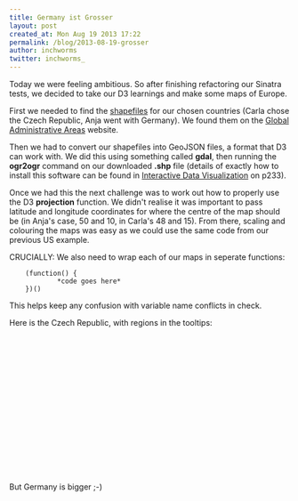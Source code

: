 ```yaml
---
title: Germany ist Grosser
layout: post
created_at: Mon Aug 19 2013 17:22
permalink: /blog/2013-08-19-grosser
author: inchworms
twitter: inchworms_
---
```


Today we were feeling ambitious. So after finishing refactoring our Sinatra tests, we decided to take our D3 learnings and make some maps of Europe.

First we needed to find the [shapefiles](http://en.wikipedia.org/wiki/Shapefile) for our chosen countries (Carla chose the Czech Republic, Anja went with Germany). We found them on the [Global Administrative Areas](http://gadm.org/) website. 

Then we had to convert our shapefiles into GeoJSON files, a format that D3 can work with. We did this using something called **gdal**, then running the **ogr2ogr** command on our downloaded **.shp** file (details of exactly how to install this software can be found in [Interactive Data Visualization](http://shop.oreilly.com/product/0636920026938.do) on p233).

Once we had this the next challenge was to work out how to properly use the D3 **projection** function. We didn't realise it was important to pass latitude and longitude coordinates for where the centre of the map should be (in Anja's case, 50 and 10, in Carla's 48 and 15). From there, scaling and colouring the maps was easy as we could use the same code from our previous US example. 

CRUCIALLY: We also need to wrap each of our maps in seperate functions:

		(function() {
				*code goes here*
		})()

This helps keep any confusion with variable name conflicts in check.

Here is the Czech Republic, with regions in the tooltips:

<div id="geo_mapping_cz" style="height: 250px;"></div>
<script type="text/javascript">
(function() {

	//Width and height
	var wcz = 620;
	var hcz = 350;

	//Easy colors accessible via a 10-step ordinal scale
	var czech_color = d3.scale.category10();

	//div set up
	var div = d3.select("body").append("div")   
      .attr("class", "tooltip_geomapping")               
      .style("opacity", 0);

	//Define map projection
	var projection = d3.geo.mercator()
	.center([15, 49])
	.scale(16000)
	.translate([wcz / 2, hcz / 2]);

	//Define path generator
	var path = d3.geo.path()
					 .projection(projection);

	//Create SVG element
	var svg = d3.select("#geo_mapping_cz")
				.append("svg")
				.attr("width", wcz)
				.attr("height", hcz);

	//Load in GeoJSON data
	d3.json("/data/CZE_adm1.json", function(json) {
		
		//Bind data and create one path per GeoJSON feature
		svg.selectAll("path")
		   .data(json.features)
		   .enter()
		   .append("path")
		   .attr("d", path)
		   .style("fill", function(d, i) {
	    	return czech_color(i);
	    })
		   .style("stroke", 'rgb(256,256,256)')
	   		.on("mouseover", function(d) {      
          div
              .transition()        
              .duration(200)      
              .style("opacity", .9);      
          div
              .html(d.properties.NAME_1)
              .style("left", (d3.event.pageX) + "px")     
              .style("top", (d3.event.pageY - 28) + "px");    
        })                  
        .on("mouseout", function(d) {       
          div
            .transition()        
            .duration(500)      
            .style("opacity", 0);   
       });

	});
})()
</script>

But Germany is bigger ;-)

<div id="geo_mapping_de" style="margin-top: -160px;"></div>
<script type="text/javascript">
(function() {
	//Width and height
	var w2 = 620;
	var h2 = 800;
	var color_germany = d3.scale.category10();     //builtin range of colors
	//Define default path generator
	var path_de = d3.geo.path()
	     .projection(d3.geo.mercator()
        .center([10, 52])
        .scale(16000)
        .translate([w2/2, h2/2]));
	var div = d3.select("body").append("div")
			.attr("class", "tooltip_geomapping")
			.style("opacity", 0);

	//Create SVG element
	var svg_de = d3.select("#geo_mapping_de")
				.append("svg")
				.attr("width", w2)
				.attr("height", h2);

	//Load in GeoJSON data
	d3.json("/data/country_germany_states.json", function(json) {
		
		//Bind data and create one path per GeoJSON feature
		svg_de.selectAll("path")
		  .data(json.features)
		  .enter()
		  .append("path")
		  .attr("d", path_de)
		  .style("fill", function(d, i) { return color_germany(i); })
			.style("stroke", 'rgb(256,256,256)')
			.on("mouseover", function(d) {
        		div
        				.transition()
            		.duration(200)
            		.style("opacity", .9);
        		div
        				.html(d.properties.NAME_1)
            		.style("left", (d3.event.pageX) + "px")
            		.style("top", (d3.event.pageY - 28) + "px");
        	})                  
    			.on("mouseout", function(d) {
        		div
        			.transition()
            	.duration(500)
              .style("opacity", 0);
    			});
    });
})()
</script>

